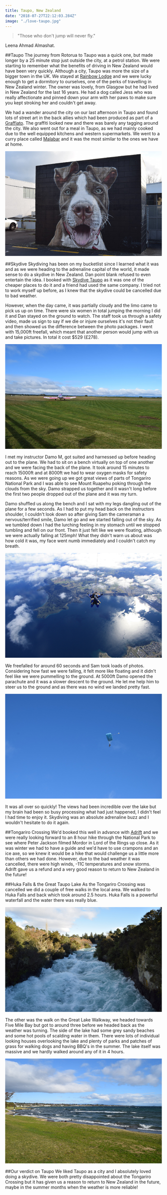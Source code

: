 ```yaml
---
title: Taupo, New Zealand
date: "2018-07-27T22:12:03.284Z"
image: "./love-taupo.jpg"
---
```


>"Those who don't jump will never fly."

Leena Ahmad Almashat.

##Taupo
The journey from Rotorua to Taupo was a quick one, but made longer by a 25 minute stop just outside the city, at a petrol station. We were starting to remember what the benefits of driving in New Zealand would have been very quickly. Although a city, Taupo was more the size of a bigger town in the UK. We stayed at [Rainbow Lodge](http://www.rainbowlodge.co.nz/) and we were lucky enough to get a dormitory to ourselves, one of the perks of travelling in New Zealand winter. The owner was lovely, from Glasgow but he had lived in New Zealand for the last 16 years. He had a dog called Jess who was really affectionate and pinned down your arm with her paws to make sure you kept stroking her and couldn't get away.

We had a wander around the city on our last afternoon in Taupo and found lots of street art in the back allies which had been produced as part of a [Graffiato](https://www.google.co.nz/search?q=graffiti+taupo&oq=graffiti+taupo&aqs=chrome..69i57j69i60l3j69i59l2.2590j0j4&sourceid=chrome&ie=UTF-8). The graffiti looked new and there was barely any tagging around the city. We also went out for a meal in Taupo, as we had mainly cooked due to the well equipped kitchens and western supermarkets. We went to a curry place called [Malabar](https://malabartaupo.com/) and it was the most similar to the ones we have at home.

![Graffiti](./graffiti.jpg "Graffiti")

##Skydive
Skydiving has been on my bucketlist since I learned what it was and as we were heading to the adrenaline capital of the world, it made sense to do a skydive in New Zealand. Dan point blank refused to even entertain the idea. I booked with [Skydive Taupo](www.skydivetaupo.co.nz/) as it was one of the cheaper places to do it and a friend had used the same company. I tried not to work myself up before, as I knew that the skydive could be cancelled due to bad weather.

However, when the day came, it was partially cloudy and the limo came to pick us up on time. There were six women in total jumping the morning I did it and Dan stayed on the ground to watch. The staff took us through a safety video, made us sign to say if we die or injure ourselves it's not their fault and then showed us the difference between the photo packages. I went with 15,000ft freefall, which meant that another person would jump with us and take pictures. In total it cost $529 (£278).

![Plane](./plane.jpg "Plane")

I met my instructor Damo M, got suited and harnessed up before heading out to the plane. We had to sit on a bench virtually on top of one another and we were facing the back of the plane. It took around 15 minutes to reach 15000ft and at 8000ft we had to wear oxygen masks for safety reasons. As we were going up we got great views of parts of Tongariro National Park and I was able to see Mount Ruapehu poking through the clouds from the sky. Damo strapped us together and it wasn't long before the first two people dropped out of the plane and it was my turn.

Damo shuffled us along the bench and I sat with my legs dangling out of the plane for a few seconds. As I had to put my head back on the instructors shoulder, I couldn't look down so after giving Sam the cameraman a nervous/terrified smile, Damo let go and we started falling out of the sky. As we tumbled down I had the lurching feeling in my stomach until we stopped tumbling and fell on our front. Then it just felt like we were floating, although we were actually falling at 125mph! What they didn't warn us about was how cold it was, my face went numb immediately and I couldn't catch my breath.

![Skydive](./skydive.jpg "Skydive")

We freefalled for around 60 seconds and Sam took loads of photos. Considering how fast we were falling, it felt more like floating and it didn't feel like we were pummelling to the ground. At 5000ft Damo opened the parachute and it was a slower descent to the ground. He let me help him to steer us to the ground and as there was no wind we landed pretty fast.

![Parachute](./parachute.jpg "Parachute")

It was all over so quickly! The views had been incredible over the lake but my brain had been so busy processing what had just happened, I didn't feel I had time to enjoy it. Skydiving was an absolute adrenaline buzz and I wouldn't hesitate to do it again.

##Tongariro Crossing
We'd booked this well in advance with [Adrift](https://www.adriftnz.co.nz/) and we were really looking forward to an 8 hour hike through the National Park to see where Peter Jackson filmed Mordor in Lord of the Rings up close. As it was winter we had to have a guide and we'd have to use crampons and an ice axe, so we knew it would be a hike that would challenge us a little more than others we had done. However, due to the bad weather it was cancelled, there were high winds, -11C temperatures and snow storms. Adrift gave us a refund and a very good reason to return to New Zealand in the future!

##Huka Falls & the Great Taupo Lake
As the Tongariro Crossing was cancelled we did a couple of free walks in the local area. We walked to Huka Falls and back which took around 2.5 hours. Huka Falls is a powerful waterfall and the water there was really blue.

![Huka Falls](./huka-falls.jpg "Huka Falls")

The other was the walk on the Great Lake Walkway, we headed towards Five Mile Bay but got to around three before we headed back as the weather was turning. The side of the lake had some grey sandy beaches and some hot pools of scalding water in them. There were lots of individual looking houses overlooking the lake and plenty of parks and patches of grass for walking dogs and having BBQ's in the summer. The lake itself was massive and we hardly walked around any of it in 4 hours.

![Lake Taupo](./lake-taupo.jpg "Lake Taupo")

##Our verdict on Taupo
We liked Taupo as a city and I absolutely loved doing a skydive. We were both pretty disappointed about the Tongariro Crossing but it has given us a reason to return to New Zealand in the future, maybe in the summer months when the weather is more reliable!